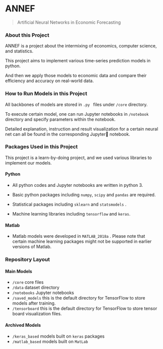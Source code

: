 # ANNEF

>  Artificial Neural Networks in Economic Forecasting

### About this Project

ANNEF is a project about the intermixing of economics, computer science, and statistics.

This project aims to implement various time-series prediction models in python.

And then we apply those models to economic data and compare their efficiency and accuracy on real-world data.



### How to Run Models in this Project

All backbones of models are stored in `.py `  files under `/core`  directory.

To execute certain model, one can run Jupyter notebooks in `/notebook`  directory and specify parameters within the notebook.

Detailed explanation, instruction and result visualization for a certain neural net can all be found in the corresponding Jupyter notebook.



### Packages Used in this Project

This project is a learn-by-doing project, and we used various libraries to implement our models.

#### Python

* All python codes and Jupyter notebooks are written in python 3.

* Basic python packages including `numpy`,  `scipy` and `pandas` are required.
* Statistical packages including `sklearn` and `statsmodels` .
* Machine learning libraries including `tensorflow` and `keras`.

#### Matlab

* Matlab models were developed in `MATLAB_2018a` . Please note that certain machine learning packages might not be supported in earlier versions of Matlab.



### Repository Layout

#### Main Models

* `/core`  core files
*  `/data` dataset directory
* `/notebooks`  Jupyter notebooks
* `/saved_models`  this is the default directory for TensorFlow to store models after training.
* `/tensorboard`  this is the default directory for TensorFlow to store tensor board visualization files.

#### Archived Models

* `/keras_based`  models built on `keras`  packages
* `/matlab_based`  models built on `MatLab` 